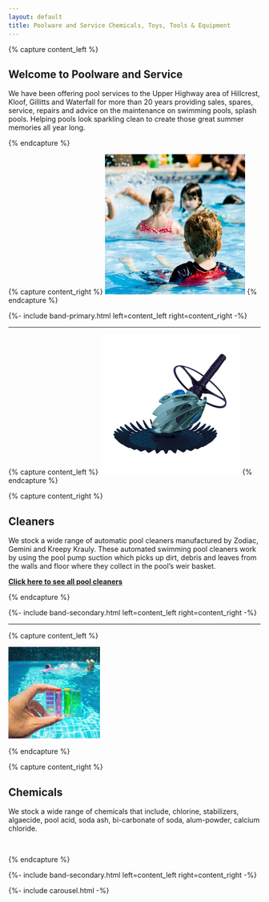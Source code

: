 ```yaml
---
layout: default
title: Poolware and Service Chemicals, Toys, Tools & Equipment
---
```


{% capture content_left %}

## Welcome to Poolware and Service

<p class="lead">
We have been offering pool services to the Upper Highway area of Hillcrest, Kloof, Gillitts and Waterfall for more than 20 years providing sales, spares, service, repairs and advice on the maintenance on swimming pools, splash pools. Helping pools look sparkling clean to create those great summer memories all year long.
</p>
{% endcapture %}
 
{% capture content_right %}
<img src="/assets/images/kids-in-pool.jpg" class="center-block img-responsive img-thumbnail w-100 h-100 rounded-circle mt-5" style="max-width: 280px" />
{% endcapture %}

{%- include band-primary.html left=content_left right=content_right -%}

---

{% capture content_left %}
<img src="/assets/images/pool_cleaner.jpg" class="img-responsive img-thumbnail d-none d-md-block w-100 h-100 mt-5 rounded-circle" style="max-width: 280px" />
{% endcapture %}

{% capture content_right %}

## Cleaners

<p class="lead">
We stock a wide range of automatic pool cleaners manufactured by Zodiac, Gemini and Kreepy Krauly. These automated swimming pool cleaners work by using the pool pump suction which picks up dirt, debris and leaves from the walls and floor where they collect in the pool’s weir basket.</p>
 
[**Click here to see all pool cleaners**](./pool-cleaners)

{% endcapture %}

{%- include band-secondary.html left=content_left right=content_right -%}

---

<!-- {% capture content_left %}

## Filters

<p class="lead">

[**Click here to see our Filters**](./filters)

{% endcapture %} -->

<!-- {% capture content_right %}
<img src="/assets/images/filter.jpg" class="center-block img-responsive img-thumbnail w-100 h-100 mt-5 rounded-circle" style="max-width: 280px" />

{% endcapture %}

{%- include band-primary.html left=content_left right=content_right -%} -->

{% capture content_left %}

<img src="/assets/images/chemicals.jpg" class="img-responsive img-thumbnail d-none d-md-block w-100 h-100 mt-5 rounded-circle" style="max-width: 280px"/>

{% endcapture %}

{% capture content_right %}

## Chemicals

<p class="lead">We stock a wide range of chemicals that include, chlorine, stabilizers, algaecide, pool acid, soda ash, bi-carbonate of soda, alum-powder, calcium chloride.</p>
<br />
<!-- <a href="tel:+27317654003" class="badge badge-custom-color"><span class="icon">
<i class="fas fa-phone-square mr-2"></i>
</span>Call Us For More Information: 031 765 4003</a> -->

{% endcapture %}

{%- include band-secondary.html left=content_left right=content_right -%}

{%- include carousel.html -%}
